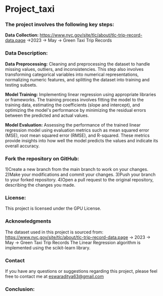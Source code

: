 # Project_taxi

### The project involves the following key steps:

**Data Collection:** https://www.nyc.gov/site/tlc/about/tlc-trip-record-data.page ->2023 -> May -> Green Taxi Trip Records

### Data Description:



**Data Preprocessing:** Cleaning and preprocessing the dataset to handle missing values, outliers, and inconsistencies. This step also involves transforming categorical variables into numerical representations, normalizing numeric features, and splitting the dataset into training and testing subsets.

**Model Training:** Implementing linear regression using appropriate libraries or frameworks. The training process involves fitting the model to the training data, estimating the coefficients (slope and intercept), and optimizing the model's performance by minimizing the residual errors between the predicted and actual values.

**Model Evaluation:** Assessing the performance of the trained linear regression model using evaluation metrics such as mean squared error (MSE), root mean squared error (RMSE), and R-squared. These metrics provide insights into how well the model predicts the values and indicate its overall accuracy.


### Fork the repository on GitHub:
  1)Create a new branch from the main branch to work on your changes.
  2)Make your modifications and commit your changes.
  3)Push your branch to your forked repository.
  4)Open a pull request to the original repository, describing the changes you made.
  
### License:
This project is licensed under the GPU License.

### Acknowledgments
The dataset used in this project is sourced from: https://www.nyc.gov/site/tlc/about/tlc-trip-record-data.page -> 2023 -> May -> Green Taxi Trip Records
The Linear Regression algorithm is implemented using the scikit-learn library.

### Contact
If you have any questions or suggestions regarding this project, please feel free to contact me at eswaraditya63@gmail.com

### Conclusion:
